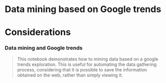 # Data mining based on Google trends

Considerations
====================

### Data mining and Google trends
> This notebook demonstrates how to mining data based on a google trends exploration.
> This is useful for automating the data gathering process, considering that it is possible to save the information obtained on the web, rather than simply viewing it.
